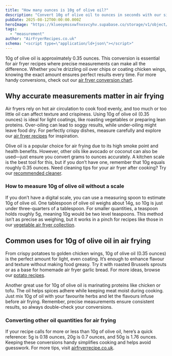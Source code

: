```yaml
---
title: "How many ounces is 10g of olive oil?"
description: "Convert 10g of olive oil to ounces in seconds with our simple guide. Perfect for air fryer recipes and precise cooking measurements."
pubDate: 2025-08-12T00:00:00.000Z
heroImage: "https://klueoymssxwfnxsvcyhv.supabase.co/storage/v1/object/public/md/10g-olive-oil-to-ounces-74b33aed.webp"
tags:
  - "measurement"
author: "AirFryerRecipes.co.uk"
schema: "<script type=\"application/ld+json\"></script>"
---
```


<p>10g of olive oil is approximately 0.35 ounces. This conversion is essential for air fryer recipes where precise measurements can make all the difference. Whether you're drizzling oil over chips or coating chicken wings, knowing the exact amount ensures perfect results every time. For more handy conversions, check out our <a href=https://www.airfryerrecipe.co.uk/air-fryer-conversion-chart>air fryer conversion chart</a>.</p>  

<h2>Why accurate measurements matter in air frying</h2>  
<p>Air fryers rely on hot air circulation to cook food evenly, and too much or too little oil can affect texture and crispiness. Using 10g of olive oil (0.35 ounces) is ideal for light coatings, like roasting vegetables or preparing lean proteins. Over-oiling can lead to soggy results, while under-oiling might leave food dry. For perfectly crispy dishes, measure carefully and explore our <a href=https://www.airfryerrecipe.co.uk/recipes>air fryer recipes</a> for inspiration.</p>  

<p>Olive oil is a popular choice for air frying due to its high smoke point and health benefits. However, other oils like avocado or coconut can also be used—just ensure you convert grams to ounces accurately. A kitchen scale is the best tool for this, but if you don’t have one, remember that 10g equals roughly 0.35 ounces. Need cleaning tips for your air fryer after cooking? Try our <a href=https://www.airfryerrecipe.co.uk/air-fryer-cleaner>recommended cleaner</a>.</p>  

<h3>How to measure 10g of olive oil without a scale</h3>  
<p>If you don’t have a digital scale, you can use a measuring spoon to estimate 10g of olive oil. One tablespoon of olive oil weighs about 14g, so 10g is just under three-quarters of a tablespoon. For smaller quantities, a teaspoon holds roughly 5g, meaning 10g would be two level teaspoons. This method isn’t as precise as weighing, but it works in a pinch for recipes like those in our <a href=https://www.airfryerrecipe.co.uk/recipe-category/vegetables>vegetable air fryer collection</a>.</p>  

<h2>Common uses for 10g of olive oil in air frying</h2>  
<p>From crispy potatoes to golden chicken wings, 10g of olive oil (0.35 ounces) is the perfect amount for light, even coating. It’s enough to enhance flavour and texture without making food greasy. Try it with roasted Brussels sprouts or as a base for homemade air fryer garlic bread. For more ideas, browse our <a href=https://www.airfryerrecipe.co.uk/recipe-category/potatoes>potato recipes</a>.</p>  

<p>Another great use for 10g of olive oil is marinating proteins like chicken or tofu. The oil helps spices adhere while keeping meat moist during cooking. Just mix 10g of oil with your favourite herbs and let the flavours infuse before air frying. Remember, precise measurements ensure consistent results, so always double-check your conversions.</p>  

<h3>Converting other oil quantities for air frying</h3>  
<p>If your recipe calls for more or less than 10g of olive oil, here’s a quick reference: 5g is 0.18 ounces, 20g is 0.7 ounces, and 50g is 1.76 ounces. Keeping these conversions handy simplifies cooking and helps avoid guesswork. For more tips, visit <a href=https://www.airfryerrecipe.co.uk>airfryerrecipe.co.uk</a>.</p>